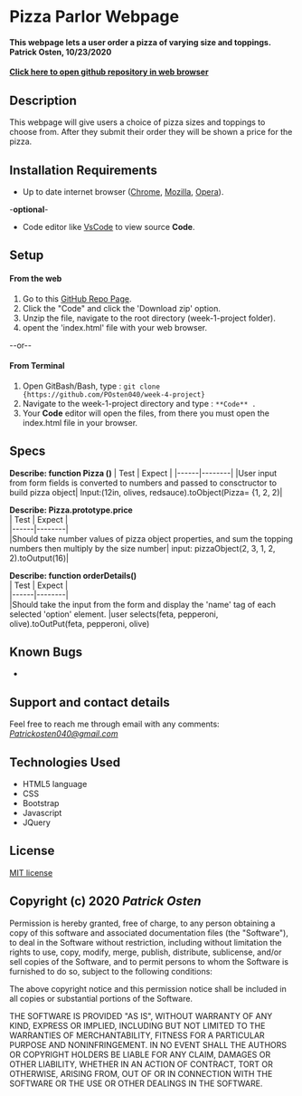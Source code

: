 # Pizza Parlor Webpage

#### **This webpage lets a user order a pizza of varying size and toppings. Patrick Osten, 10/23/2020**

**[Click here to open github repository in web browser](https://github.com/POsten040/week-4-project)**

## Description

This webpage will give users a choice of pizza sizes and toppings to choose from. After they submit their order they will be shown a price for the pizza. 

## Installation Requirements

- Up to date internet browser ([Chrome](https://www.google.com/chrome/?brand=CHBD&gclid=Cj0KCQjw28T8BRDbARIsAEOMBcy9jwgkNels1LOSIWTx4sDazLfEgC6PylTug62KqyWPeA0EMyr3254aAjTTEALw_wcB&gclsrc=aw.ds), [Mozilla](https://www.mozilla.org/en-US/firefox/), [Opera](https://www.opera.com/)).
 
 
 -**optional**- 
- Code editor like [VsCode](https://**Code**.visualstudio.com/download) to view source **Code**.

## Setup

#### From the web
1. Go to this [GitHub Repo Page](https://github.com/POsten040/week-4-project).
2. Click the "Code" and click the 'Download zip' option.
3. Unzip the file, navigate to the root directory (week-1-project folder).
4. opent the 'index.html' file with your web browser.

--or--

#### From Terminal

1. Open GitBash/Bash, type 
: `git clone {https://github.com/POsten040/week-4-project}`
2. Navigate to the week-1-project directory and type
: `**Code** .`
3. Your **Code** editor will open the files, from there you must open the index.html file in your browser.

## Specs

**Describe: function Pizza ()**
| Test | Expect |
|------|--------|
|User input from form fields is converted to numbers and passed to consctructor to build pizza object| Input:(12in, olives, redsauce).toObject(Pizza= {1, 2, 2)|  
  
**Describe: Pizza.prototype.price**  
| Test | Expect |  
|------|--------|  
|Should take number values of pizza object properties, and sum the topping numbers then multiply by the size number|  input: pizzaObject(2, 3, 1, 2, 2).toOutput(16)|  

**Describe: function orderDetails()**  
| Test | Expect |  
|------|--------|  
|Should take the input from the form and display the 'name' tag of each selected 'option' element.
|user selects(feta, pepperoni, olive).toOutPut(feta, pepperoni, olive) 


## Known Bugs
* 

## Support and contact details

Feel free to reach me through email with any comments:
*Patrickosten040@gmail.com*

## Technologies Used

- HTML5 language  
- CSS 
- Bootstrap
- Javascript
- JQuery

## License

[MIT license](https://opensource.org/licenses/MIT)

## Copyright (c) 2020 **_Patrick Osten_**

Permission is hereby granted, free of charge, to any person obtaining a copy of this software and associated documentation files (the "Software"), to deal in the Software without restriction, including without limitation the rights to use, copy, modify, merge, publish, distribute, sublicense, and/or sell copies of the Software, and to permit persons to whom the Software is furnished to do so, subject to the following conditions:

The above copyright notice and this permission notice shall be included in all copies or substantial portions of the Software.

THE SOFTWARE IS PROVIDED "AS IS", WITHOUT WARRANTY OF ANY KIND, EXPRESS OR IMPLIED, INCLUDING BUT NOT LIMITED TO THE WARRANTIES OF MERCHANTABILITY, FITNESS FOR A PARTICULAR PURPOSE AND NONINFRINGEMENT. IN NO EVENT SHALL THE AUTHORS OR COPYRIGHT HOLDERS BE LIABLE FOR ANY CLAIM, DAMAGES OR OTHER LIABILITY, WHETHER IN AN ACTION OF CONTRACT, TORT OR OTHERWISE, ARISING FROM, OUT OF OR IN CONNECTION WITH THE SOFTWARE OR THE USE OR OTHER DEALINGS IN THE SOFTWARE.